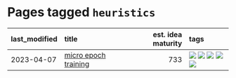# Pages tagged `heuristics`

|last_modified|title|est. idea maturity|tags
|:---|:---|---:|:---|
|2023-04-07|[micro epoch training](../micro-epoch.md)|733|[![](https://img.shields.io/badge/tag-augmentation-d12fe)](../tags/augmentation.md) [![](https://img.shields.io/badge/tag-dataset-1743a)](../tags/dataset.md) [![](https://img.shields.io/badge/tag-heuristics-2db795)](../tags/heuristics.md) [![](https://img.shields.io/badge/tag-tooling-c92725)](../tags/tooling.md) [![](https://img.shields.io/badge/tag-training-abf295)](../tags/training.md)|